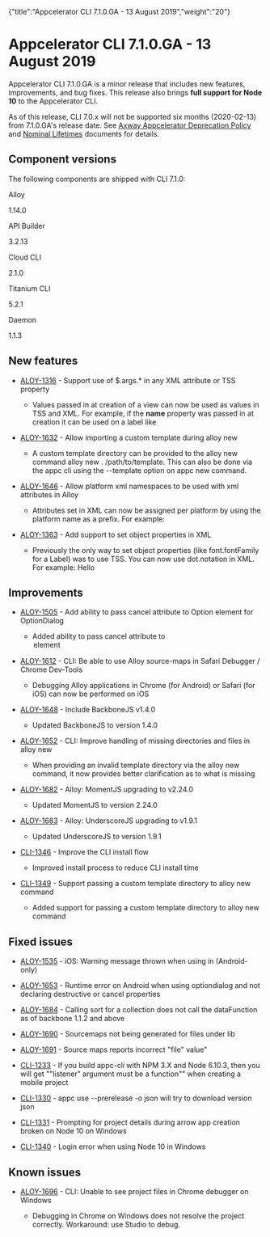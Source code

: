 {"title":"Appcelerator CLI 7.1.0.GA - 13 August 2019","weight":"20"} 

# Appcelerator CLI 7.1.0.GA - 13 August 2019

Appcelerator CLI 7.1.0.GA is a minor release that includes new features, improvements, and bug fixes. This release also brings **full support for Node 10** to the Appcelerator CLI.

As of this release, CLI 7.0.x will not be supported six months (2020-02-13) from 7.1.0.GA's release date. See [Axway Appcelerator Deprecation Policy](/docs/appc/AMPLIFY_Appcelerator_Services_Overview/Axway_Appcelerator_Deprecation_Policy/) and [Nominal Lifetimes](/docs/appc/AMPLIFY_Appcelerator_Services_Overview/Axway_Appcelerator_Product_Lifecycle/#NominalLifetimes) documents for details.

## Component versions

The following components are shipped with CLI 7.1.0:

Alloy

1.14.0

API Builder

3.2.13

Cloud CLI

2.1.0

Titanium CLI

5.2.1

Daemon

1.1.3

## New features

*   [ALOY-1316](https://jira.appcelerator.org/browse/ALOY-1316) - Support use of $.args.\* in any XML attribute or TSS property
    
    *   Values passed in at creation of a view can now be used as values in TSS and XML. For example, if the **name** property was passed in at creation it can be used on a label like <Label text="$.args.foo" />
        
*   [ALOY-1632](https://jira.appcelerator.org/browse/ALOY-1632) - Allow importing a custom template during alloy new
    
    *   A custom template directory can be provided to the alloy new command alloy new . /path/to/template. This can also be done via the appc cli using the \--template option on appc new command.
        
*   [ALOY-1646](https://jira.appcelerator.org/browse/ALOY-1646) - Allow platform xml namespaces to be used with xml attributes in Alloy
    
    *   Attributes set in XML can now be assigned per platform by using the platform name as a prefix. For example: <Label ios:text="Hello iOS!" android:text="Hello Android!" />
        
*   [ALOY-1363](https://jira.appcelerator.org/browse/ALOY-1363) - Add support to set object properties in XML
    
    *   Previously the only way to set object properties (like font.fontFamily for a Label) was to use TSS. You can now use dot.notation in XML. For example: <Label font.fontFamily="Roboto">Hello</Label>
        

## Improvements

*   [ALOY-1505](https://jira.appcelerator.org/browse/ALOY-1505) - Add ability to pass cancel attribute to Option element for OptionDialog
    
    *   Added ability to pass cancel attribute to <Option> element
        
*   [ALOY-1612](https://jira.appcelerator.org/browse/ALOY-1612) - CLI: Be able to use Alloy source-maps in Safari Debugger / Chrome Dev-Tools
    
    *   Debugging Alloy applications in Chrome (for Android) or Safari (for iOS) can now be performed on iOS
        
*   [ALOY-1648](https://jira.appcelerator.org/browse/ALOY-1648) - Include BackboneJS v1.4.0
    
    *   Updated BackboneJS to version 1.4.0
        
*   [ALOY-1652](https://jira.appcelerator.org/browse/ALOY-1652) - CLI: Improve handling of missing directories and files in alloy new
    
    *   When providing an invalid template directory via the alloy new command, it now provides better clarification as to what is missing
        
*   [ALOY-1682](https://jira.appcelerator.org/browse/ALOY-1682) - Alloy: MomentJS upgrading to v2.24.0
    
    *   Updated MomentJS to version 2.24.0
        
*   [ALOY-1683](https://jira.appcelerator.org/browse/ALOY-1683) - Alloy: UnderscoreJS upgrading to v1.9.1
    
    *   Updated UnderscoreJS to version 1.9.1
        
*   [CLI-1346](https://jira.appcelerator.org/browse/CLI-1346) - Improve the CLI install flow
    
    *   Improved install process to reduce CLI install time
        
*   [CLI-1349](https://jira.appcelerator.org/browse/CLI-1349) - Support passing a custom template directory to alloy new command
    
    *   Added support for passing a custom template directory to alloy new command
        

## Fixed issues

*   [ALOY-1535](https://jira.appcelerator.org/browse/ALOY-1535) - iOS: Warning message thrown when using <View> in <AlertDialog> (Android-only)
    
*   [ALOY-1653](https://jira.appcelerator.org/browse/ALOY-1653) - Runtime error on Android when using optiondialog and not declaring destructive or cancel properties
    
*   [ALOY-1684](https://jira.appcelerator.org/browse/ALOY-1684) - Calling sort for a collection does not call the dataFunction as of backbone 1.1.2 and above
    
*   [ALOY-1690](https://jira.appcelerator.org/browse/ALOY-1690) - Sourcemaps not being generated for files under lib
    
*   [ALOY-1691](https://jira.appcelerator.org/browse/ALOY-1691) - Source maps reports incorrect "file" value"
    
*   [CLI-1233](https://jira.appcelerator.org/browse/CLI-1233) - If you build appc-cli with NPM 3.X and Node 6.10.3, then you will get ""listener" argument must be a function"" when creating a mobile project
    
*   [CLI-1330](https://jira.appcelerator.org/browse/CLI-1330) - appc use --prerelease -o json will try to download version json
    
*   [CLI-1331](https://jira.appcelerator.org/browse/CLI-1331) - Prompting for project details during arrow app creation broken on Node 10 on Windows
    
*   [CLI-1340](https://jira.appcelerator.org/browse/CLI-1340) - Login error when using Node 10 in Windows
    

## Known issues

*   [ALOY-1696](https://jira.appcelerator.org/browse/ALOY-1696) - CLI: Unable to see project files in Chrome debugger on Windows
    
    *   Debugging in Chrome on Windows does not resolve the project correctly. Workaround: use Studio to debug.
